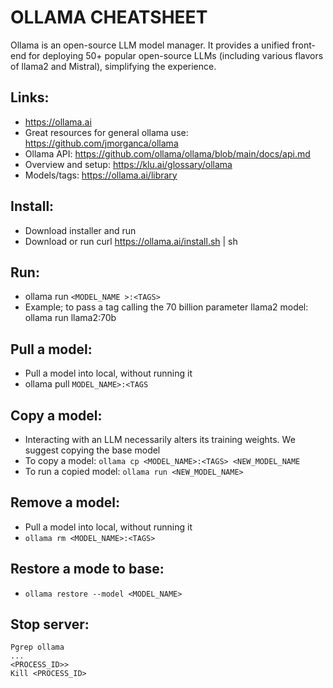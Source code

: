 # OLLAMA CHEATSHEET
Ollama is an open-source LLM model manager. It provides a unified front-end for deploying 50+ popular open-source LLMs (including various flavors of llama2 and Mistral), simplifying the experience. 

## Links:
-	https://ollama.ai 
-	Great resources for general ollama use: https://github.com/jmorganca/ollama 
-	Ollama API: https://github.com/ollama/ollama/blob/main/docs/api.md 
-	Overview and setup: https://klu.ai/glossary/ollama 
-	Models/tags: https://ollama.ai/library 

## Install:
-	Download installer and run
-	Download or run curl https://ollama.ai/install.sh | sh

## Run:
-	ollama run ``` <MODEL_NAME >:<TAGS> ```
-	Example; to pass a tag calling the 70 billion parameter llama2 model:	ollama run llama2:70b

## Pull a model:
-	Pull a model into local, without running it  
-	ollama pull ```MODEL_NAME>:<TAGS```

## Copy a model:
-	Interacting with an LLM necessarily alters its training weights. We suggest copying the base model 
-	To copy a model: ```ollama cp <MODEL_NAME>:<TAGS> <NEW_MODEL_NAME```
-	To run a copied model: ```ollama run <NEW_MODEL_NAME>```

## Remove a model:
-	Pull a model into local, without running it  
-	```ollama rm <MODEL_NAME>:<TAGS>```

## Restore a mode to base:
-	```ollama restore --model <MODEL_NAME>```

## Stop server:
```
Pgrep ollama
...
<PROCESS_ID>>
Kill <PROCESS_ID>
```
